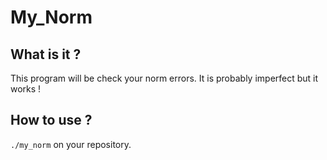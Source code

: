 # My_Norm

## What is it ?
This program will be check your norm errors. It is probably imperfect
but it works !

## How to use ?
`./my_norm` on your repository.